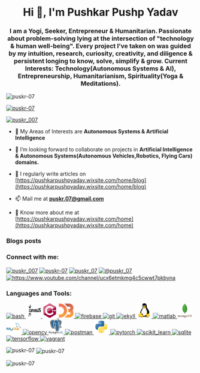<h1 align="center">Hi 👋, I'm Pushkar Pushp Yadav</h1>
<h3 align="center">I am a Yogi, Seeker, Entrepreneur & Humanitarian. Passionate about problem-solving lying at the intersection of "technology & human well-being". Every project I’ve taken on was guided by my intuition, research, curiosity, creativity, and diligence & persistent longing to know, solve, simplify & grow. Current Interests: Technology(Autonomous Systems & AI), Entrepreneurship, Humanitarianism, Spirituality(Yoga & Meditations).</h3>

<p align="left"> <img src="https://komarev.com/ghpvc/?username=puskr-07&label=Profile%20views&color=0e75b6&style=flat" alt="puskr-07" /> </p>

<p align="left"> <a href="https://github.com/ryo-ma/github-profile-trophy"><img src="https://github-profile-trophy.vercel.app/?username=puskr-07" alt="puskr-07" /></a> </p>

<p align="left"> <a href="https://twitter.com/puskr_007" target="blank"><img src="https://img.shields.io/twitter/follow/puskr_007?logo=twitter&style=for-the-badge" alt="puskr_007" /></a> </p>

- 🌱 My Areas of Interests are **Autonomous Systems & Artificial Intelligence**

- 👯 I’m looking forward to collaborate on projects in **Artificial Intelligence & Autonomous Systems(Autonomous Vehicles,Robotics, Flying Cars) domains.**

- 📝 I regularly write articles on [https://pushkarpushpyadav.wixsite.com/home/blog](https://pushkarpushpyadav.wixsite.com/home/blog)

- 📫 Mail me at **puskr.07@gmail.com**

- 📄 Know more about me at [https://pushkarpushpyadav.wixsite.com/home](https://pushkarpushpyadav.wixsite.com/home)

### Blogs posts
<!-- BLOG-POST-LIST:START -->
<!-- BLOG-POST-LIST:END -->

<h3 align="left">Connect with me:</h3>
<p align="left">
<a href="https://twitter.com/puskr_007" target="blank"><img align="center" src="https://raw.githubusercontent.com/rahuldkjain/github-profile-readme-generator/master/src/images/icons/Social/twitter.svg" alt="puskr_007" height="30" width="40" /></a>
<a href="https://linkedin.com/in/puskr-07" target="blank"><img align="center" src="https://raw.githubusercontent.com/rahuldkjain/github-profile-readme-generator/master/src/images/icons/Social/linked-in-alt.svg" alt="puskr-07" height="30" width="40" /></a>
<a href="https://instagram.com/puskr_07" target="blank"><img align="center" src="https://raw.githubusercontent.com/rahuldkjain/github-profile-readme-generator/master/src/images/icons/Social/instagram.svg" alt="puskr_07" height="30" width="40" /></a>
<a href="https://medium.com/@puskr_07" target="blank"><img align="center" src="https://raw.githubusercontent.com/rahuldkjain/github-profile-readme-generator/master/src/images/icons/Social/medium.svg" alt="@puskr_07" height="30" width="40" /></a>
<a href="https://www.youtube.com/c/https://www.youtube.com/channel/ucx6etmkmg4c5cwwt7pkbyna" target="blank"><img align="center" src="https://raw.githubusercontent.com/rahuldkjain/github-profile-readme-generator/master/src/images/icons/Social/youtube.svg" alt="https://www.youtube.com/channel/ucx6etmkmg4c5cwwt7pkbyna" height="30" width="40" /></a>
</p>

<h3 align="left">Languages and Tools:</h3>
<p align="left"> <a href="https://www.gnu.org/software/bash/" target="_blank"> <img src="https://www.vectorlogo.zone/logos/gnu_bash/gnu_bash-icon.svg" alt="bash" width="40" height="40"/> </a> <a href="https://canvasjs.com" target="_blank"> <img src="https://raw.githubusercontent.com/Hardik0307/Hardik0307/master/assets/canvasjs-charts.svg" alt="canvasjs" width="40" height="40"/> </a> <a href="https://www.w3schools.com/cpp/" target="_blank"> <img src="https://raw.githubusercontent.com/devicons/devicon/master/icons/cplusplus/cplusplus-original.svg" alt="cplusplus" width="40" height="40"/> </a> <a href="https://d3js.org/" target="_blank"> <img src="https://raw.githubusercontent.com/devicons/devicon/master/icons/d3js/d3js-original.svg" alt="d3js" width="40" height="40"/> </a> <a href="https://firebase.google.com/" target="_blank"> <img src="https://www.vectorlogo.zone/logos/firebase/firebase-icon.svg" alt="firebase" width="40" height="40"/> </a> <a href="https://git-scm.com/" target="_blank"> <img src="https://www.vectorlogo.zone/logos/git-scm/git-scm-icon.svg" alt="git" width="40" height="40"/> </a> <a href="https://jekyllrb.com/" target="_blank"> <img src="https://www.vectorlogo.zone/logos/jekyllrb/jekyllrb-icon.svg" alt="jekyll" width="40" height="40"/> </a> <a href="https://www.linux.org/" target="_blank"> <img src="https://raw.githubusercontent.com/devicons/devicon/master/icons/linux/linux-original.svg" alt="linux" width="40" height="40"/> </a> <a href="https://www.mathworks.com/" target="_blank"> <img src="https://upload.wikimedia.org/wikipedia/commons/2/21/Matlab_Logo.png" alt="matlab" width="40" height="40"/> </a> <a href="https://www.mongodb.com/" target="_blank"> <img src="https://raw.githubusercontent.com/devicons/devicon/master/icons/mongodb/mongodb-original-wordmark.svg" alt="mongodb" width="40" height="40"/> </a> <a href="https://www.mysql.com/" target="_blank"> <img src="https://raw.githubusercontent.com/devicons/devicon/master/icons/mysql/mysql-original-wordmark.svg" alt="mysql" width="40" height="40"/> </a> <a href="https://opencv.org/" target="_blank"> <img src="https://www.vectorlogo.zone/logos/opencv/opencv-icon.svg" alt="opencv" width="40" height="40"/> </a> <a href="https://www.postgresql.org" target="_blank"> <img src="https://raw.githubusercontent.com/devicons/devicon/master/icons/postgresql/postgresql-original-wordmark.svg" alt="postgresql" width="40" height="40"/> </a> <a href="https://postman.com" target="_blank"> <img src="https://www.vectorlogo.zone/logos/getpostman/getpostman-icon.svg" alt="postman" width="40" height="40"/> </a> <a href="https://www.python.org" target="_blank"> <img src="https://raw.githubusercontent.com/devicons/devicon/master/icons/python/python-original.svg" alt="python" width="40" height="40"/> </a> <a href="https://pytorch.org/" target="_blank"> <img src="https://www.vectorlogo.zone/logos/pytorch/pytorch-icon.svg" alt="pytorch" width="40" height="40"/> </a> <a href="https://scikit-learn.org/" target="_blank"> <img src="https://upload.wikimedia.org/wikipedia/commons/0/05/Scikit_learn_logo_small.svg" alt="scikit_learn" width="40" height="40"/> </a> <a href="https://www.sqlite.org/" target="_blank"> <img src="https://www.vectorlogo.zone/logos/sqlite/sqlite-icon.svg" alt="sqlite" width="40" height="40"/> </a> <a href="https://www.tensorflow.org" target="_blank"> <img src="https://www.vectorlogo.zone/logos/tensorflow/tensorflow-icon.svg" alt="tensorflow" width="40" height="40"/> </a> <a href="https://www.vagrantup.com/" target="_blank"> <img src="https://www.vectorlogo.zone/logos/vagrantup/vagrantup-icon.svg" alt="vagrant" width="40" height="40"/> </a> </p>

<p><img align="left" src="https://github-readme-stats.vercel.app/api/top-langs?username=puskr-07&show_icons=true&locale=en&layout=compact" alt="puskr-07" /></p>

<p>&nbsp;<img align="center" src="https://github-readme-stats.vercel.app/api?username=puskr-07&show_icons=true&locale=en" alt="puskr-07" /></p>

<p><img align="center" src="https://github-readme-streak-stats.herokuapp.com/?user=puskr-07&" alt="puskr-07" /></p>
